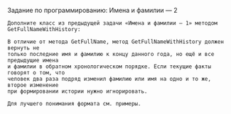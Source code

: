 Задание по программированию: Имена и фамилии — 2

	Дополните класс из предыдущей задачи «Имена и фамилии — 1» методом 
	GetFullNameWithHistory:
	
	В отличие от метода GetFullName, метод GetFullNameWithHistory должен вернуть не 
	только последние имя и фамилию к концу данного года, но ещё и все предыдущие имена 
	и фамилии в обратном хронологическом порядке. Если текущие факты говорят о том, что 
	человек два раза подряд изменил фамилию или имя на одно и то же, второе изменение 
	при формировании истории нужно игнорировать.

	Для лучшего понимания формата см. примеры.